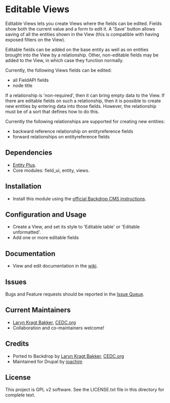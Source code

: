 # Editable Views

Editable Views lets you create Views where the fields can be edited. Fields show both the current value and a form to edit it. A 'Save' button allows saving of all the entities shown in the View (this is compatible with having exposed filters on the View).

Editable fields can be added on the base entity as well as on entities brought into the View by a relationship. Other, non-editable fields may be added to the View, in which case they function normally.

Currently, the following Views fields can be edited:
- all FieldAPI fields
- node title

If a relationship is 'non-required', then it can bring empty data to the View. If there are editable fields on such a relationship, then it is possible to create new entities by entering data into those fields. However, the relationship must be of a sort that defines how to do this.

Currently the following relationships are supported for creating new entities:
- backward reference relationship on entityreference fields
- forward relationships on entityreference fields

## Dependencies

- [Entity Plus](https://github.com/backdrop-contrib/entity_plus).
- Core modules: field_ui, entity, views.

## Installation

- Install this module using the [official Backdrop CMS instructions](https://backdropcms.org/guide/modules).

## Configuration and Usage

- Create a View, and set its style to 'Editable table' or 'Editable unformatted'.
- Add one or more editable fields

## Documentation

- View and edit documentation in the [wiki](https://github.com/backdrop-contrib/editable_views/wiki).

## Issues

Bugs and Feature requests should be reported in the [Issue Queue](https://github.com/backdrop-contrib/editable_views/issues).

## Current Maintainers

- [Laryn Kragt Bakker](https://github.com/laryn), [CEDC.org](https://CEDC.org)
- Collaboration and co-maintainers welcome!

## Credits

- Ported to Backdrop by [Laryn Kragt Bakker](https://github.com/laryn), [CEDC.org](https://CEDC.org)
- Maintained for Drupal by [joachim](https://www.drupal.org/u/joachim)

## License

This project is GPL v2 software. See the LICENSE.txt file in this directory for
complete text.
